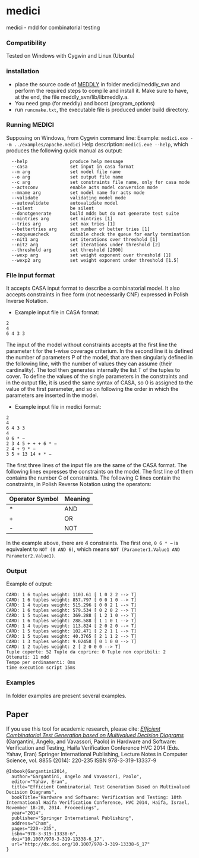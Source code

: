 # medici
medici - mdd for combinatorial testing

### Compatibility
Tested on Windows with Cygwin and Linux (Ubuntu)

### installation
* place the source code of [MEDDLY](http://meddly.sourceforge.net/obtain.html) in folder medici/meddly_svn and perform the required steps to compile and install it. Make sure to have, at the end, the file meddly_svn/lib/libmeddly.a.
* You need gmp (for meddly) and boost (program_options)
* run `runcmake.txt`, the executable file is produced under build directory.

### Running MEDICI
Supposing on Windows, from Cygwin command line:
Example: `medici.exe --m ../examples/apache.medici`
Help description: `medici.exe --help`, which produces the following quick manual as output:
```Allowed options:
  --help                produce help message
  --casa                set input in casa format
  --m arg               set model file name
  --o arg               set output file name
  --c arg               set constraints file name, only for casa mode
  --actsconv            enable acts model conversion mode
  --mname arg           set model name for acts mode
  --validate            validating model mode
  --autovalidate        autovalidate model
  --silent              be silent
  --donotgenerate       build mdds but do not generate test suite
  --mintries arg        set mintries [1]
  --tries arg           set max tries [1]
  --bettertries arg     set number of better tries [1]
  --noqueuecheck        disable check the queue for early termination
  --nit1 arg            set iterations over threshold [1]
  --nit2 arg            set iterations under threshold [2]
  --threshold arg       set threshold [2000]
  --wexp arg            set weight exponent over threshold [1]
  --wexp2 arg           set weight exponent under threshold [1.5]
```

### File input format
It accepts CASA input format to describe a combinatorial model. It also accepts constraints in free form (not necessarily CNF) expressed in Polish Inverse Notation.

* Example input file in CASA format:
```
2
4
6 4 3 3
```
The input of the model without constraints accepts at the first line the parameter t for the t-wise coverage criterium. In the second line it is defined the number of parameters P of the model, that are then singularly defined in the following line, with the number of values they can assume (their cardinality).
The tool then generates internally the list T of the tuples to cover.
To define the values of the single parameters in the constraints and in the output file, it is used the same syntax of CASA, so 0 is assigned to the value of the first parameter, and so on following the order in which the parameters are inserted in the model.

* Example input file in medici format:
```
2
4
6 4 3 3
4
0 6 * −
2 3 4 5 + + + 6 * −
2 4 + 9 * −
3 5 + 13 14 + * −
```
The first three lines of the input file are the same of the CASA format. The following lines expresses the constraints on the model. The first line of them contains the number C of constraints. The following C lines contain the constraints, in Polish Reverse Notation using the operators: 

Operator Symbol | Meaning
--------------- | -------
\* | AND
\+ | OR
\- | NOT

In the example above, there are 4 constraints. The first one, `0 6 * −` is equivalent to `NOT (0 AND 6)`, which means `NOT (Parameter1.Value1 AND Parameter2.Value1)`.

### Output
Example of output:
```
CARD: 1 6 tuples weight: 1103.61 [ 1 0 2 2 --> T]
CARD: 1 6 tuples weight: 857.797 [ 0 0 1 0 --> T]
CARD: 1 4 tuples weight: 515.296 [ 0 0 2 1 --> T]
CARD: 1 6 tuples weight: 579.534 [ 0 2 0 2 --> T]
CARD: 1 5 tuples weight: 369.288 [ 1 2 1 0 --> T]
CARD: 1 6 tuples weight: 288.588 [ 1 1 0 1 --> T]
CARD: 1 4 tuples weight: 113.824 [ 2 0 2 0 --> T]
CARD: 1 5 tuples weight: 102.471 [ 2 2 1 1 --> T]
CARD: 1 5 tuples weight: 40.3765 [ 2 1 1 2 --> T]
CARD: 1 3 tuples weight: 9.02458 [ 0 1 0 0 --> T]
CARD: 1 2 tuples weight: 2 [ 2 0 0 0 --> T]
Tuple coperte: 52 Tuple da coprire: 0 Tuple non copribili: 2
Ottenuti: 11 mdd
Tempo per ordinamenti: 0ms
time execution script 15ms
```

### Examples
In folder examples are present several examples.

## Paper
If you use this tool for academic research, please cite:
[*Efficient Combinatorial Test Generation based on Multivalued Decision Diagrams*](http://cs.unibg.it/gargantini/research/abstracts/hvc14.html)
(Gargantini, Angelo, and Vavassori, Paolo) in Hardware and Software: Verification and Testing, Haifa Verification Conference HVC 2014 (Eds. Yahav, Eran) Springer International Publishing, Lecture Notes in Computer Science, vol. 8855 (2014): 220-235 ISBN 978-3-319-13337-9
```
@Inbook{Gargantini2014,
  author="Gargantini, Angelo and Vavassori, Paolo",
  editor="Yahav, Eran",
  title="Efficient Combinatorial Test Generation Based on Multivalued Decision Diagrams",
  bookTitle="Hardware and Software: Verification and Testing: 10th International Haifa Verification Conference, HVC 2014, Haifa, Israel, November 18-20, 2014. Proceedings",
  year="2014",
  publisher="Springer International Publishing",
  address="Cham",
  pages="220--235",
  isbn="978-3-319-13338-6",
  doi="10.1007/978-3-319-13338-6_17",
  url="http://dx.doi.org/10.1007/978-3-319-13338-6_17"
}
```
